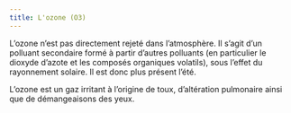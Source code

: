 ```yaml
---
title: L'ozone (O3)
---
```


L’ozone n’est pas directement rejeté dans l’atmosphère. Il s’agit d’un polluant secondaire formé à partir d’autres polluants (en particulier le dioxyde d’azote et les composés organiques volatils), sous l’effet du rayonnement solaire. Il est donc plus présent l’été.

L’ozone est un gaz irritant à l’origine de toux, d’altération pulmonaire ainsi que de démangeaisons des yeux.
